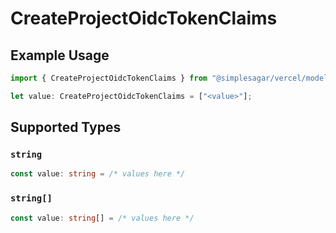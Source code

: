 # CreateProjectOidcTokenClaims

## Example Usage

```typescript
import { CreateProjectOidcTokenClaims } from "@simplesagar/vercel/models/createprojectop.js";

let value: CreateProjectOidcTokenClaims = ["<value>"];
```

## Supported Types

### `string`

```typescript
const value: string = /* values here */
```

### `string[]`

```typescript
const value: string[] = /* values here */
```

